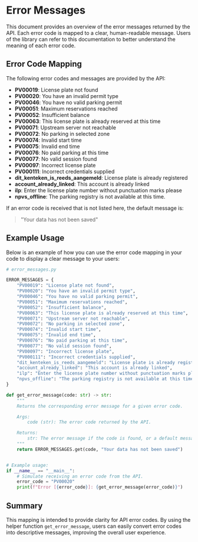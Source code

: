 # Error Messages

This document provides an overview of the error messages returned by the API. Each error code is mapped to a clear, human-readable message. Users of the library can refer to this documentation to better understand the meaning of each error code.

## Error Code Mapping

The following error codes and messages are provided by the API:

- **PV00019**: License plate not found
- **PV00020**: You have an invalid permit type
- **PV00046**: You have no valid parking permit
- **PV00051**: Maximum reservations reached
- **PV00052**: Insufficient balance
- **PV00063**: This license plate is already reserved at this time
- **PV00071**: Upstream server not reachable
- **PV00072**: No parking in selected zone
- **PV00074**: Invalid start time
- **PV00075**: Invalid end time
- **PV00076**: No paid parking at this time
- **PV00077**: No valid session found
- **PV00097**: Incorrect license plate
- **PV000111**: Incorrect credentials supplied
- **dit_kenteken_is_reeds_aangemeld**: License plate is already registered
- **account_already_linked**: This account is already linked
- **ilp**: Enter the license plate number without punctuation marks please
- **npvs_offline**: The parking registry is not available at this time.

If an error code is received that is not listed here, the default message is:

> "Your data has not been saved"

## Example Usage

Below is an example of how you can use the error code mapping in your code to display a clear message to your users:

```python
# error_messages.py

ERROR_MESSAGES = {
    "PV00019": "License plate not found",
    "PV00020": "You have an invalid permit type",
    "PV00046": "You have no valid parking permit",
    "PV00051": "Maximum reservations reached",
    "PV00052": "Insufficient balance",
    "PV00063": "This license plate is already reserved at this time",
    "PV00071": "Upstream server not reachable",
    "PV00072": "No parking in selected zone",
    "PV00074": "Invalid start time",
    "PV00075": "Invalid end time",
    "PV00076": "No paid parking at this time",
    "PV00077": "No valid session found",
    "PV00097": "Incorrect license plate",
    "PV000111": "Incorrect credentials supplied",
    "dit_kenteken_is_reeds_aangemeld": "License plate is already registered",
    "account_already_linked": "This account is already linked",
    "ilp": "Enter the license plate number without punctuation marks please",
    "npvs_offline": "The parking registry is not available at this time.",
}

def get_error_message(code: str) -> str:
    """
    Returns the corresponding error message for a given error code.

    Args:
        code (str): The error code returned by the API.

    Returns:
        str: The error message if the code is found, or a default message.
    """
    return ERROR_MESSAGES.get(code, "Your data has not been saved")


# Example usage:
if __name__ == "__main__":
    # Simulate receiving an error code from the API.
    error_code = "PV00020"
    print(f"Error [{error_code}]: {get_error_message(error_code)}")
```

## Summary

This mapping is intended to provide clarity for API error codes. By using the helper function `get_error_message`, users can easily convert error codes into descriptive messages, improving the overall user experience.
